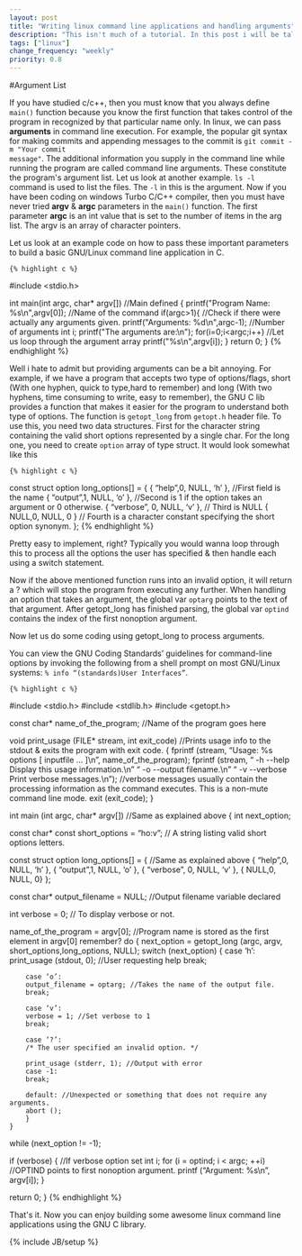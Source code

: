 ```yaml
---
layout: post
title: "Writing linux command line applications and handling arguments"
description: "This isn't much of a tutorial. In this post i will be talking about how to write linux applications and how to handle the argument list."
tags: ["linux"]
change_frequency: "weekly"
priority: 0.8
---
```


#Argument List

If you have studied c/c++, then you must know that you always define <code>main()</code> function because you know the first function that takes control of the program in recognized by that particular name only. In linux, we can pass **arguments** in command line execution. For example, the popular git syntax for making commits and appending messages to the commit is <code>git commit -m "Your commit message"</code>. The additional information you supply in the command line while running the program are called command line arguments. These constitute the program's argument list. Let us look at another example. <code>ls -l</code> command is used to list the files. The <code>-l</code> in this is the argument. Now if you have been coding on windows Turbo C/C++ compiler, then you must have never tried **argv** & **argc** parameters in the <code>main()</code> function.  The first parameter **argc** is an int value that is set to the number of items in the arg list. The argv is an array of character pointers.								

Let us look at an example code on how to pass these important parameters to build a basic GNU/Linux command line application in C.				

	{% highlight c %}
#include <stdio.h>

int main(int argc, char* argv[]) //Main defined
{
	printf("Program Name: %s\n",argv[0]); //Name of the command
	if(argc>1){ //Check if there were actually any arguments given.
		printf("Arguments: %d\n",argc-1); //Number of arguments
		int i;
		printf("The arguments are:\n");
		for(i=0;i<argc;i++) //Let us loop through the argument array
			printf("%s\n",argv[i]);
	}
return 0;
}
	{% endhighlight %}

Well i hate to admit but providing arguments can be a bit annoying. For example, if we have a program that accepts two type of options/flags, short (With one hyphen, quick to type,hard to remember) and long (With two hyphens, time consuming to write, easy to remember), the GNU C lib provides a function that makes it easier for the program to understand both type of options. The function is <code>getopt_long</code> from <code>getopt.h</code> header file. To use this, you need two data structures. First for the character string containing the valid short options represented by a single char. For the long one, you need to create <code>option</code> array of type struct. It would look somewhat like this							

	{% highlight c %}
const struct option long_options[] = {
	{ “help”,0, NULL, ‘h’ }, //First field is the name
	{ “output”,1, NULL, ‘o’ }, //Second is 1 if the option takes an argument or 0 otherwise.
	{ “verbose”, 0, NULL, ‘v’ }, // Third is NULL
	{ NULL,0, NULL, 0 } // Fourth is a character constant specifying the short option synonym.
};
	{% endhighlight %}

Pretty easy to implement, right? Typically you would wanna loop through this to process all the options the user has specified & then handle each using a switch statement.								

Now if the above mentioned function runs into an invalid option, it will return a ? which will stop the program from executing any further. When handling an option that takes an argument, the global var <code>optarg</code> points to the text of that argument. After getopt_long has finished parsing, the global var <code>optind</code> contains the index of the first nonoption argument.								

Now let us do some coding using getopt_long to process arguments.							

You can view the GNU Coding
Standards’ guidelines for command-line options by invoking the following from a shell prompt on most GNU/Linux systems:	<code>% info “(standards)User Interfaces”</code>.

	{% highlight c %}
#include <stdio.h>
#include <stdlib.h>
#include <getopt.h>

const char* name_of_the_program; //Name of the program goes here

void print_usage (FILE* stream, int exit_code) //Prints usage info to the stdout & exits the program with exit code.
{
fprintf (stream, “Usage: %s options [ inputfile ... ]\n”, name_of_the_program);
fprintf (stream,
“ -h --help
Display this usage information.\n”
“ -o --output filename.\n”
“ -v --verbose
Print verbose messages.\n”); //verbose messages usually contain the processing information as the command executes. This is a non-mute command line mode.
exit (exit_code);
}

int main (int argc, char* argv[]) //Same as explained above
{
int next_option;

const char* const short_options = “ho:v”; // A string listing valid short options letters.

const struct option long_options[] = { //Same as explained above
{ “help”,0, NULL, ‘h’ },
{ “output”,1, NULL, ‘o’ },
{ “verbose”, 0, NULL, ‘v’ },
{ NULL,0, NULL, 0}
};

const char* output_filename = NULL; //Output filename variable declared

int verbose = 0; // To display verbose or not.


name_of_the_program = argv[0]; //Program name is stored as the first element in argv[0] remember?
	do {
	next_option = getopt_long (argc, argv, short_options,long_options, NULL);
		switch (next_option)
		{
		case ‘h’:
		print_usage (stdout, 0); //User requesting help
		break;

		case ‘o’:
		output_filename = optarg; //Takes the name of the output file.
		break;

		case ‘v’:
		verbose = 1; //Set verbose to 1
		break;

		case ‘?’:
		/* The user specified an invalid option. */

		print_usage (stderr, 1); //Output with error 
		case -1:
		break;

		default: //Unexpected or something that does not require any arguments.
		abort ();
		}
	}
while (next_option != -1);

if (verbose) { //If verbose option set
int i;
for (i = optind; i < argc; ++i) //OPTIND points to first nonoption argument.
printf (“Argument: %s\n”, argv[i]);
}

return 0;
}
	{% endhighlight %}

That's it. Now you can enjoy building some awesome linux command line applications using the GNU C library.			


{% include JB/setup %}
